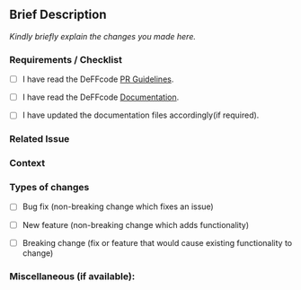 <!--- Add a brief title for your PR above -->

## Brief Description
<!--- Provide a brief summary of this PR here -->
_Kindly briefly explain the changes you made here._


### Requirements / Checklist
<!--- By pushing this PR you acknowledge the following: Put an `x` in all the boxes that apply(important): -->
- [ ] I have read the DeFFcode [PR Guidelines](https://abhitronix.github.io/deffcode/latest/contribution/PR/).
- [ ] I have read the DeFFcode [Documentation](https://abhitronix.github.io/deffcode/latest).
- [ ] I have updated the documentation files accordingly(if required).


### Related Issue
<!--- This project only accepts pull requests related to open issues -->
<!--- If suggesting a new feature or change, please discuss it in an issue first -->
<!--- If fixing a bug, there should be an issue describing it with steps to reproduce -->
<!--- Please link to the issue here: -->


### Context
<!--- Why is this change required? What problem does it solve? -->


### Types of changes
<!--- What types of changes does your code introduce? Put an `x` in the box that apply(important): -->
- [ ] Bug fix (non-breaking change which fixes an issue)
- [ ] New feature (non-breaking change which adds functionality)
- [ ] Breaking change (fix or feature that would cause existing functionality to change)


### Miscellaneous (if available):
<!-- Provide any screenshots or any Miscellaneous info if available or else remove this block -->